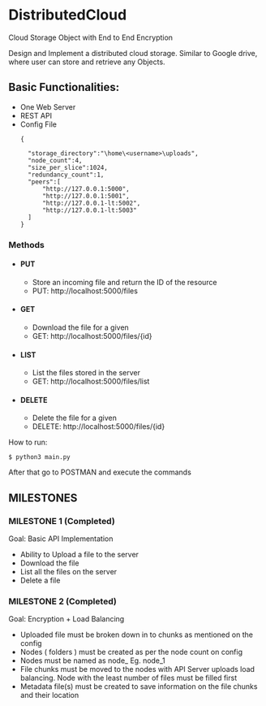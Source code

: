 # DistributedCloud
Cloud Storage Object with End to End Encryption

Design and Implement a distributed cloud storage.
Similar to Google drive, where user can store and retrieve any Objects.

## Basic Functionalities: ##
* One Web Server
* REST API
* Config File
  ```
  {
    
    "storage_directory":"\home\<username>\uploads",
    "node_count":4,
    "size_per_slice":1024,
    "redundancy_count":1,
    "peers":[
        "http://127.0.0.1:5000",
        "http://127.0.0.1:5001",
        "http://127.0.0.1-lt:5002",
        "http://127.0.0.1-lt:5003"
    ]
  }
  ```
 ### Methods ###
 * #### PUT ####
    * Store an incoming file and return the ID of the resource
    * PUT: http://localhost:5000/files
 * #### GET ####
    * Download the file for a given <ID>
    * GET: http://localhost:5000/files/{id}
 * #### LIST ####
    * List the files stored in the server
    * GET: http://localhost:5000/files/list
 * #### DELETE ####
    * Delete the file for a given <ID>
    * DELETE: http://localhost:5000/files/{id}



How to run:

```
$ python3 main.py
```

After that go to POSTMAN and execute the commands


## MILESTONES ##

### MILESTONE 1 (Completed) ###
Goal: Basic API Implementation
* Ability to Upload a file to the server
* Download the file
* List all the files on the server
* Delete a file

### MILESTONE 2 (Completed) ###
Goal: Encryption + Load Balancing
* Uploaded file must be broken down in to chunks as mentioned on the config
* Nodes ( folders ) must be created as per the node count on config
* Nodes must be named as node_<number> Eg. node_1
* File chunks must be moved to the nodes with API Server uploads load balancing. Node with the least number of files must be filled first
* Metadata file(s) must be created to save information on the file chunks and their location
